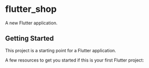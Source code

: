 # flutter_shop

A new Flutter application.

## Getting Started

This project is a starting point for a Flutter application.

A few resources to get you started if this is your first Flutter project:


